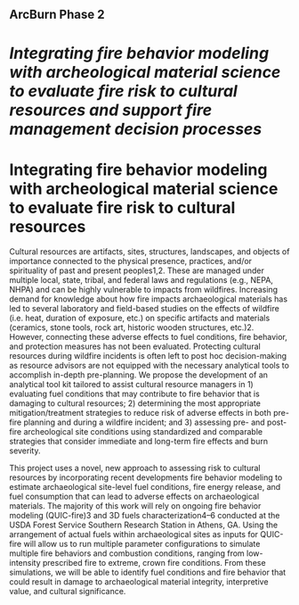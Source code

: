 ## ArcBurn Phase 2
# *Integrating fire behavior modeling with archeological material science to evaluate fire risk to cultural resources and support fire management decision processes*

# Integrating fire behavior modeling with archeological material science to evaluate fire risk to cultural resources

Cultural resources are artifacts, sites, structures, landscapes, and objects of importance connected to the physical presence, practices, and/or spirituality of past and present peoples1,2. These are managed under multiple local, state, tribal, and federal laws and regulations (e.g., NEPA, NHPA) and can be highly vulnerable to impacts from wildfires. Increasing demand for knowledge about how fire impacts archaeological materials has led to several laboratory and field-based studies on the effects of wildfire (i.e. heat, duration of exposure, etc.) on specific artifacts and materials (ceramics, stone tools, rock art, historic wooden structures, etc.)2. However, connecting these adverse effects to fuel conditions, fire behavior, and protection measures has not been evaluated. Protecting cultural resources during wildfire incidents is often left to post hoc decision-making as resource advisors are not equipped with the necessary analytical tools to accomplish in-depth pre-planning. We propose the development of an analytical tool kit tailored to assist cultural resource managers in 1) evaluating fuel conditions that may contribute to fire behavior that is damaging to cultural resources; 2) determining the most appropriate mitigation/treatment strategies to reduce risk of adverse effects in both pre-fire planning and during a wildfire incident; and 3) assessing pre- and post-fire archeological site conditions using standardized and comparable strategies that consider immediate and long-term fire effects and burn severity. 
  
This project uses a novel, new approach to assessing risk to cultural resources by incorporating recent developments fire behavior modeling to estimate archaeological site-level fuel conditions, fire energy release, and fuel consumption that can lead to adverse effects on archaeological materials. The majority of this work will rely on ongoing fire behavior modeling (QUIC-fire)3 and 3D fuels characterization4–6 conducted at the USDA Forest Service Southern Research Station in Athens, GA. Using the arrangement of actual fuels within archaeological sites as inputs for QUIC-fire will allow us to run multiple parameter configurations to simulate multiple fire behaviors and combustion conditions, ranging from low-intensity prescribed fire to extreme, crown fire conditions. From these simulations, we will be able to identify fuel conditions and fire behavior that could result in damage to archaeological material integrity, interpretive value, and cultural significance. 




